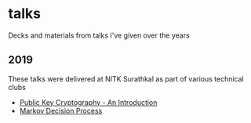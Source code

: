 # talks
Decks and materials from talks I've given over the years

## 2019 
These talks were delivered at NITK Surathkal as part of various technical clubs
 - [Public Key Cryptography - An Introduction](2019/Public_Key_Cryptography_An_Introduction.pdf)
 - [Markov Decision Process](2019/Markov_Decision_Process.pdf)


